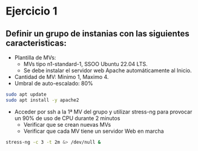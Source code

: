 # Ejercicio 1

## Definir un grupo de instanias con las siguientes caracteristicas:

* Plantilla de MVs:
  * MVs tipo n1-standard-1, SSOO Ubuntu 22.04 LTS.
  * Se debe instalar el servidor web Apache automáticamente al Inicio.
* Cantidad de MV: Minimo 1, Maximo 4.
* Umbral de auto-escalado: 80%

```bash
sudo apt update
sudo apt install -y apache2
```

* Acceder por ssh a la 1ª MV del grupo y utilizar stress-ng para provocar un 90% de uso de CPU durante 2 minutos
  * Verificar que se crean nuevas MVs
  * Verificar que cada MV tiene un servidor Web en marcha

```bash
stress-ng -c 3 -t 2m &> /dev/null &
```